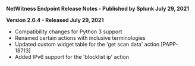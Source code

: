 **NetWitness Endpoint Release Notes - Published by Splunk July 29, 2021**


**Version 2.0.4 - Released July 29, 2021**

* Compatibility changes for Python 3 support
* Renamed certain actions with inclusive terminologies
* Updated custom widget table for the 'get scan data' action [PAPP-18713]
* Added IPv6 support for the 'blocklist ip' action
